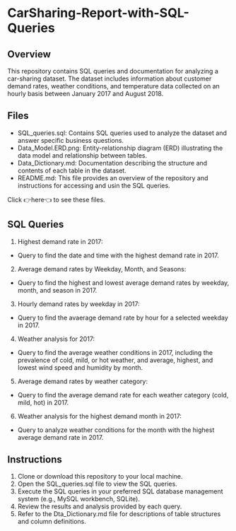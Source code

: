 # CarSharing-Report-with-SQL-Queries
## Overview
This repository contains SQL queries and documentation for analyzing a car-sharing dataset. The dataset includes information about customer demand rates, weather conditions, and temperature data collected on an hourly basis between January 2017 and August 2018.
## Files
- SQL_queries.sql: Contains SQL queries used to analyze the dataset and answer specific business questions.
- Data_Model.ERD.png: Entity-relationship diagram (ERD) illustrating the data model and relationship between tables.
- Data_Dictionary.md: Documentation describing the structure and contents of each table in the dataset.
- README.md: This file provides an overview of the repository and instructions for accessing and usin the SQL queries.

Click 👉here👈 to see these files.

## SQL Queries
1. Highest demand rate in 2017:
- Query to find the date and time with the highest demand rate in 2017.
2. Average demand rates by Weekday, Month, and Seasons:
- Query to find the highest and lowest average demand rates by weekday, month, and season in 2017.
3. Hourly demand rates by weekday in 2017:
- Query to find the avaerage demand rate by hour for a selected weekday in 2017.
4. Weather analysis for 2017:
- Query to find the average weather conditions in 2017, including the prevalence of cold, mild, or hot weather, and average, highest, and lowest wind speed and humidity by month.
5. Average demand rates by weather category:
- Query to find the average demand rate for each weather category (cold, mild, hot) in 2017.
6. Weather analysis for the highest demand month in 2017:
- Query to analyze weather conditions for the month with the highest average demand rate in 2017.

## Instructions
1. Clone or download this repository to your local machine.
2. Open the SQL_queries.sql file to view the SQL queries.
3. Execute the SQL queries in your preferred SQL database management system (e.g., MySQL workbench, SQLite).
4. Review the results and analysis provided by each query.
5. Refer to the Dta_Dictionary.md file for descriptions of table structures and column definitions.
  
